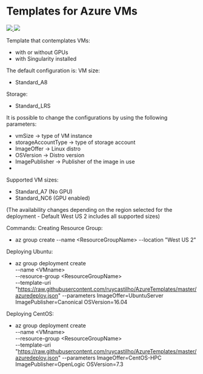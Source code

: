 # Templates for Azure VMs

<a href="https://portal.azure.com/#create/Microsoft.Template/uri/https://raw.githubusercontent.com/ruycastilho/AzureTemplates/master/azuredeploy.json" target="_blank">
    <img src="http://azuredeploy.net/deploybutton.png"/>
</a>
<a href="http://armviz.io/#/?load=https://raw.githubusercontent.com/ruycastilho/AzureTemplates/master/azuredeploy.json" target="_blank">
    <img src="http://armviz.io/visualizebutton.png"/>
</a>

Template that contemplates VMs:
* with or without GPUs
* with Singularity installed

The default configuration is:
VM size:
* Standard_A8

Storage:
* Standard_LRS

It is possible to change the configurations by using the following parameters:
* vmSize -> type of VM instance
* storageAccountType -> type of storage account
* ImageOffer -> Linux distro
* OSVersion -> Distro version
* ImagePublisher -> Publisher of the image in use
*
Supported VM sizes:
* Standard_A7 (No GPU)
* Standard_NC6 (GPU enabled)

(The availability changes depending on the region selected for the deployment - Default West US 2 includes all supported sizes)

Commands:
Creating Resource Group:
* az group create --name &lt;ResourceGroupName&gt; --location "West US 2"

Deploying Ubuntu:
* az group deployment create \
    --name &lt;VMname&gt; \
    --resource-group &lt;ResourceGroupName&gt; \
    --template-uri "https://raw.githubusercontent.com/ruycastilho/AzureTemplates/master/azuredeploy.json"
    --parameters ImageOffer=UbuntuServer ImagePublisher=Canonical OSVersion=16.04

Deploying CentOS:
* az group deployment create \
    --name &lt;VMname&gt; \
    --resource-group &lt;ResourceGroupName&gt; \
    --template-uri "https://raw.githubusercontent.com/ruycastilho/AzureTemplates/master/azuredeploy.json"
    --parameters ImageOffer=CentOS-HPC ImagePublisher=OpenLogic OSVersion=7.3